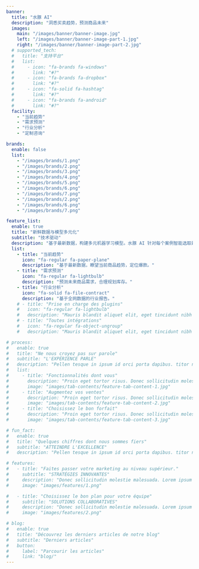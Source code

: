 ```yaml
---
banner:
  title: "水豚 AI"
  description: "洞悉买卖趋势，预测商品未来"
  images:
    main: "/images/banner/banner-image.jpg"
    left: "/images/banner/banner-image-part-1.jpg"
    right: "/images/banner/banner-image-part-2.jpg"
  # supported_tech:
  #   title: "支持平台"
  #   list:
  #     - icon: "fa-brands fa-windows"
  #       link: "#?"
  #     - icon: "fa-brands fa-dropbox"
  #       link: "#?"
  #     - icon: "fa-solid fa-hashtag"
  #       link: "#?"
  #     - icon: "fa-brands fa-android"
  #       link: "#?"
  facility:
    - "当前趋势"
    - "需求预测"
    - "行业分析"
    - "定制咨询"

brands:
  enable: false
  list:
    - "/images/brands/1.png"
    - "/images/brands/2.png"
    - "/images/brands/3.png"
    - "/images/brands/4.png"
    - "/images/brands/5.png"
    - "/images/brands/6.png"
    - "/images/brands/7.png"
    - "/images/brands/2.png"
    - "/images/brands/6.png"
    - "/images/brands/7.png"

feature_list:
  enable: true
  title: "新鲜数据与模型多元化"
  subtitle: "技术驱动"
  description: "基于最新数据，构建多元机器学习模型。水豚 AI 针对每个案例智能选取最佳模型，并且提供可信赖的测试。"
  list:
    - title: "当前趋势"
      icon: "fa-regular fa-paper-plane"
      description: "基于最新数据，瞭望当前商品趋势，定位爆款。"
    - title: "需求预测"
      icon: "fa-regular fa-lightbulb"
      description: "预测未来商品需求，合理规划库存。"
    - title: "行业分析"
      icon: "fa-solid fa-file-contract"
      description: "基于全网数据的行业报告。"
    # - title: "Prise en charge des plugins"
    #   icon: "fa-regular fa-lightbulb"
    #   description: "Mauris blandit aliquet elit, eget tincidunt nibh pulvinar a. Mauris blandit aliquet elit, eget tincidunt pulvinar a. Curabitur aliquet quam id dui posuere"
    # - title: "Toutes intégrations"
    #   icon: "fa-regular fa-object-ungroup"
    #   description: "Mauris blandit aliquet elit, eget tincidunt nibh pulvinar a. Mauris blandit aliquet elit, eget tincidunt pulvinar a. Curabitur aliquet quam id dui posuere"

# process:
#   enable: true
#   title: "Ne nous croyez pas sur parole"
#   subtitle: "L'EXPÉRIENCE PARLE"
#   description: "Pellen tesque in ipsum id orci porta dapibus. titor nibh. Vivamus accumsan tincidunt."
#   list:
#     - title: "Fonctionnalités dont vous"
#       description: "Proin eget tortor risus. Donec sollicitudin molestie imperdiet et, porttitor at sem."
#       image: "images/tab-contents/feature-tab-content-1.jpg"
#     - title: "Augmentez vos ventes"
#       description: "Proin eget tortor risus. Donec sollicitudin molestie imperdiet et, porttitor at sem."
#       image: "images/tab-contents/feature-tab-content-2.jpg"
#     - title: "Choisissez le bon forfait"
#       description: "Proin eget tortor risus. Donec sollicitudin molestie imperdiet et, porttitor at sem."
#       image: "images/tab-contents/feature-tab-content-3.jpg"

# fun_fact:
#   enable: true
#   title: "Quelques chiffres dont nous sommes fiers"
#   subtitle: "ATTEINDRE L'EXCELLENCE"
#   description: "Pellen tesque in ipsum id orci porta dapibus. titor nibh. Vivamus accumsan tincidunt. Vestibulum ac diam sit amet quam vehicula elementum"

# features:
#   - title: "Faites passer votre marketing au niveau supérieur."
#     subtitle: "STRATÉGIES INNOVANTES"
#     description: "Donec sollicitudin molestie malesuada. Lorem ipsum dolor sit imperdiet et, porttitor at sem. Pellentesque in ipsum id orci porta dapibus. Curabitur aliquet quam id dui posuere blandit. Proin eget elementum sed sit amet dui. Nulla porttitor accumsan tincidunt. Proin eget tortor risus."
#     image: "images/features/1.png"

#   - title: "Choisissez le bon plan pour votre équipe"
#     subtitle: "SOLUTIONS COLLABORATIVES"
#     description: "Donec sollicitudin molestie malesuada. Lorem ipsum dolor sit imperdiet et, porttitor at sem. Pellentesque in ipsum id orci porta dapibus. Curabitur aliquet quam id dui posuere blandit. Proin eget elementum sed sit amet dui. Nulla porttitor accumsan tincidunt. Proin eget tortor risus."
#     image: "images/features/2.png"

# blog:
#   enable: true
#   title: "Découvrez les derniers articles de notre blog"
#   subtitle: "Derniers articles"
#   button:
#     label: "Parcourir les articles"
#     link: "blog/"
---
```

